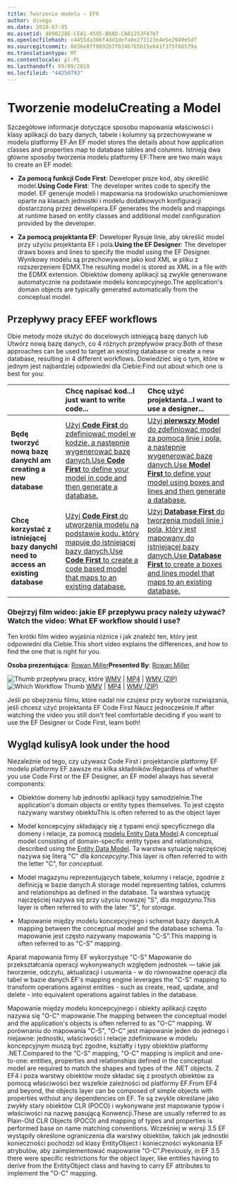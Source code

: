 ```yaml
---
title: Tworzenie modelu — EF6
author: divega
ms.date: 2018-07-05
ms.assetid: 4890228E-CEA1-4595-B8AD-CA81253F8767
ms.openlocfilehash: c4455da306f4dd1defa0e273123e4e5e2949e5d7
ms.sourcegitcommit: 0d36e8ff0892b7f034b765b15e041f375f88579a
ms.translationtype: MT
ms.contentlocale: pl-PL
ms.lasthandoff: 09/09/2018
ms.locfileid: "44250793"
---
```

# <a name="creating-a-model"></a><span data-ttu-id="e0eee-102">Tworzenie modelu</span><span class="sxs-lookup"><span data-stu-id="e0eee-102">Creating a Model</span></span>

<span data-ttu-id="e0eee-103">Szczegółowe informacje dotyczące sposobu mapowania właściwości i klasy aplikacji do bazy danych, tabele i kolumny są przechowywane w modelu platformy EF.</span><span class="sxs-lookup"><span data-stu-id="e0eee-103">An EF model stores the details about how application classes and properties map to database tables and columns.</span></span> <span data-ttu-id="e0eee-104">Istnieją dwa główne sposoby tworzenia modelu platformy EF:</span><span class="sxs-lookup"><span data-stu-id="e0eee-104">There are two main ways to create an EF model:</span></span>

- <span data-ttu-id="e0eee-105">**Za pomocą funkcji Code First**: Deweloper pisze kod, aby określić model.</span><span class="sxs-lookup"><span data-stu-id="e0eee-105">**Using Code First**: The developer writes code to specify the model.</span></span> <span data-ttu-id="e0eee-106">EF generuje modeli i mapowania na środowisko uruchomieniowe oparte na klasach jednostki i modelu dodatkowych konfiguracji dostarczoną przez dewelopera.</span><span class="sxs-lookup"><span data-stu-id="e0eee-106">EF generates the models and mappings at runtime based on entity classes and additional model configuration provided by the developer.</span></span>

- <span data-ttu-id="e0eee-107">**Za pomocą projektanta EF**: Deweloper Rysuje linie, aby określić model przy użyciu projektanta EF i pola.</span><span class="sxs-lookup"><span data-stu-id="e0eee-107">**Using the EF Designer**: The developer draws boxes and lines to specify the model using the EF Designer.</span></span> <span data-ttu-id="e0eee-108">Wynikowy modelu są przechowywane jako kod XML w pliku z rozszerzeniem EDMX.</span><span class="sxs-lookup"><span data-stu-id="e0eee-108">The resulting model is stored as XML in a file with the EDMX extension.</span></span> <span data-ttu-id="e0eee-109">Obiektów domeny aplikacji są zwykle generowane automatycznie na podstawie modelu koncepcyjnego.</span><span class="sxs-lookup"><span data-stu-id="e0eee-109">The application's domain objects are typically generated automatically from the conceptual model.</span></span>

## <a name="ef-workflows"></a><span data-ttu-id="e0eee-110">Przepływy pracy EF</span><span class="sxs-lookup"><span data-stu-id="e0eee-110">EF workflows</span></span>

<span data-ttu-id="e0eee-111">Obie metody może służyć do docelowych istniejącą bazę danych lub Utwórz nową bazę danych, co 4 różnych przepływów pracy.</span><span class="sxs-lookup"><span data-stu-id="e0eee-111">Both of these approaches can be used to target an existing database or create a new database, resulting in 4 different workflows.</span></span>
<span data-ttu-id="e0eee-112">Dowiedzieć się o tym, które w jednym jest najbardziej odpowiedni dla Ciebie:</span><span class="sxs-lookup"><span data-stu-id="e0eee-112">Find out about which one is best for you:</span></span>  

|                                           | <span data-ttu-id="e0eee-113">Chcę napisać kod...</span><span class="sxs-lookup"><span data-stu-id="e0eee-113">I just want to write code...</span></span>                                                                                                                   | <span data-ttu-id="e0eee-114">Chcę użyć projektanta...</span><span class="sxs-lookup"><span data-stu-id="e0eee-114">I want to use a designer...</span></span>                                                                                                                        |
|:------------------------------------------|:-----------------------------------------------------------------------------------------------------------------------------------------------|:---------------------------------------------------------------------------------------------------------------------------------------------------|
| <span data-ttu-id="e0eee-115">**Będę tworzyć nową bazę danych**</span><span class="sxs-lookup"><span data-stu-id="e0eee-115">**I am creating a new database**</span></span>          | [<span data-ttu-id="e0eee-116">Użyj **Code First** do zdefiniować model w kodzie, a następnie wygenerować bazę danych.</span><span class="sxs-lookup"><span data-stu-id="e0eee-116">Use **Code First** to define your model in code and then generate a database.</span></span>](~/ef6/modeling/code-first/workflows/new-database.md)           | [<span data-ttu-id="e0eee-117">Użyj **pierwszy Model** do zdefiniować model za pomocą linie i pola, a następnie wygenerować bazę danych.</span><span class="sxs-lookup"><span data-stu-id="e0eee-117">Use **Model First** to define your model using boxes and lines and then generate a database.</span></span>](~/ef6/modeling/designer/workflows/model-first.md)   |
| <span data-ttu-id="e0eee-118">**Chcę korzystać z istniejącej bazy danych**</span><span class="sxs-lookup"><span data-stu-id="e0eee-118">**I need to access an existing database**</span></span> | [<span data-ttu-id="e0eee-119">Użyj **Code First** do utworzenia modelu na podstawie kodu, który mapuje do istniejącej bazy danych.</span><span class="sxs-lookup"><span data-stu-id="e0eee-119">Use **Code First** to create a code based model that maps to an existing database.</span></span>](~/ef6/modeling/code-first/workflows/existing-database.md) | [<span data-ttu-id="e0eee-120">Użyj **Database First** do tworzenia modeli linie i pola, który jest mapowany do istniejącej bazy danych.</span><span class="sxs-lookup"><span data-stu-id="e0eee-120">Use **Database First** to create a boxes and lines model that maps to an existing database.</span></span>](~/ef6/modeling/designer/workflows/database-first.md) |

### <a name="watch-the-video-what-ef-workflow-should-i-use"></a><span data-ttu-id="e0eee-121">Obejrzyj film wideo: jakie EF przepływu pracy należy używać?</span><span class="sxs-lookup"><span data-stu-id="e0eee-121">Watch the video: What EF workflow should I use?</span></span>

<span data-ttu-id="e0eee-122">Ten krótki film wideo wyjaśnia różnice i jak znaleźć ten, który jest odpowiedni dla Ciebie.</span><span class="sxs-lookup"><span data-stu-id="e0eee-122">This short video explains the differences, and how to find the one that is right for you.</span></span>

<span data-ttu-id="e0eee-123">**Osoba prezentująca**: [Rowan Miller](http://romiller.com/)</span><span class="sxs-lookup"><span data-stu-id="e0eee-123">**Presented By**: [Rowan Miller](http://romiller.com/)</span></span>

<span data-ttu-id="e0eee-124">![Thumb przepływu pracy, które](../media/whichworkflow-thumb.png) [WMV](http://download.microsoft.com/download/8/F/8/8F81F4CD-3678-4229-8D79-0C63FFA3C595/HDI_ITPro_Technet_winvideo_ChoseYourWorkflow.wmv) | [MP4](http://download.microsoft.com/download/8/F/8/8F81F4CD-3678-4229-8D79-0C63FFA3C595/HDI_ITPro_Technet_mp4video_ChoseYourWorkflow.m4v) | [WMV (ZIP)](http://download.microsoft.com/download/8/F/8/8F81F4CD-3678-4229-8D79-0C63FFA3C595/HDI_ITPro_Technet_winvideo_ChoseYourWorkflow.zip)</span><span class="sxs-lookup"><span data-stu-id="e0eee-124">![Which Workflow Thumb](../media/whichworkflow-thumb.png) [WMV](http://download.microsoft.com/download/8/F/8/8F81F4CD-3678-4229-8D79-0C63FFA3C595/HDI_ITPro_Technet_winvideo_ChoseYourWorkflow.wmv) | [MP4](http://download.microsoft.com/download/8/F/8/8F81F4CD-3678-4229-8D79-0C63FFA3C595/HDI_ITPro_Technet_mp4video_ChoseYourWorkflow.m4v) | [WMV (ZIP)](http://download.microsoft.com/download/8/F/8/8F81F4CD-3678-4229-8D79-0C63FFA3C595/HDI_ITPro_Technet_winvideo_ChoseYourWorkflow.zip)</span></span>

<span data-ttu-id="e0eee-125">Jeśli po obejrzeniu filmu, które nadal nie czujesz przy wyborze rozwiązania, jeśli chcesz użyć projektanta EF Code First Naucz jednocześnie.</span><span class="sxs-lookup"><span data-stu-id="e0eee-125">If after watching the video you still don't feel comfortable deciding if you want to use the EF Designer or Code First, learn both!</span></span>

## <a name="a-look-under-the-hood"></a><span data-ttu-id="e0eee-126">Wygląd kulisy</span><span class="sxs-lookup"><span data-stu-id="e0eee-126">A look under the hood</span></span>

<span data-ttu-id="e0eee-127">Niezależnie od tego, czy używasz Code First i projektancie platformy EF modelu platformy EF zawsze ma kilka składników:</span><span class="sxs-lookup"><span data-stu-id="e0eee-127">Regardless of whether you use Code First or the EF Designer, an EF model always has several components:</span></span>

- <span data-ttu-id="e0eee-128">Obiektów domeny lub jednostki aplikacji typy samodzielnie.</span><span class="sxs-lookup"><span data-stu-id="e0eee-128">The application's domain objects or entity types themselves.</span></span> <span data-ttu-id="e0eee-129">To jest często nazywany warstwy obiektu</span><span class="sxs-lookup"><span data-stu-id="e0eee-129">This is often referred to as the object layer</span></span>

- <span data-ttu-id="e0eee-130">Model koncepcyjny składający się z typami encji specyficznego dla domeny i relacje, za pomocą [modelu Entity Data Model](~/ef6/resources/glossary.md#entity-data-model).</span><span class="sxs-lookup"><span data-stu-id="e0eee-130">A conceptual model consisting of domain-specific entity types and relationships, described using the [Entity Data Model](~/ef6/resources/glossary.md#entity-data-model).</span></span> <span data-ttu-id="e0eee-131">Ta warstwa sytuację najczęściej nazywa się literą "C" dla _koncepcyjny_.</span><span class="sxs-lookup"><span data-stu-id="e0eee-131">This layer is often referred to with the letter "C", for _conceptual_.</span></span>

- <span data-ttu-id="e0eee-132">Model magazynu reprezentujących tabele, kolumny i relacje, zgodnie z definicją w bazie danych.</span><span class="sxs-lookup"><span data-stu-id="e0eee-132">A storage model representing tables, columns and relationships as defined in the database.</span></span> <span data-ttu-id="e0eee-133">Ta warstwa sytuację najczęściej nazywa się przy użyciu nowszej "S", dla _magazynu_.</span><span class="sxs-lookup"><span data-stu-id="e0eee-133">This layer is often referred to with the later "S", for _storage_.</span></span>  

- <span data-ttu-id="e0eee-134">Mapowanie między modelu koncepcyjnego i schemat bazy danych.</span><span class="sxs-lookup"><span data-stu-id="e0eee-134">A mapping between the conceptual model and the database schema.</span></span> <span data-ttu-id="e0eee-135">To mapowanie jest często nazywany mapowania "C-S".</span><span class="sxs-lookup"><span data-stu-id="e0eee-135">This mapping is often referred to as "C-S" mapping.</span></span>

<span data-ttu-id="e0eee-136">Aparat mapowania firmy EF wykorzystuje "C-S" Mapowanie do przekształcania operacji wykonywanych względem jednostek — takie jak tworzenie, odczytu, aktualizacji i usuwania - w do równoważne operacji dla tabel w bazie danych.</span><span class="sxs-lookup"><span data-stu-id="e0eee-136">EF's mapping engine leverages the "C-S" mapping to transform operations against entities - such as create, read, update, and delete - into equivalent operations against tables in the database.</span></span>

<span data-ttu-id="e0eee-137">Mapowanie między modelu koncepcyjnego i obiekty aplikacji często nazywa się "O-C" mapowanie.</span><span class="sxs-lookup"><span data-stu-id="e0eee-137">The mapping between the conceptual model and the application's objects is often referred to as "O-C" mapping.</span></span> <span data-ttu-id="e0eee-138">W porównaniu do mapowania "C-S", "O-C" jest mapowanie jeden do jednego i niejawne: jednostki, właściwości i relacje zdefiniowane w modelu koncepcyjnym muszą być zgodne, kształty i typy obiektów platformy .NET.</span><span class="sxs-lookup"><span data-stu-id="e0eee-138">Compared to the "C-S" mapping, "O-C" mapping is implicit and one-to-one: entities, properties and relationships defined in the conceptual model are required to match the shapes and types of the .NET objects.</span></span> <span data-ttu-id="e0eee-139">Z EF4 i poza warstwy obiektów może składać się z prostych obiektów za pomocą właściwości bez wszelkie zależności od platformy EF.</span><span class="sxs-lookup"><span data-stu-id="e0eee-139">From EF4 and beyond, the objects layer can be composed of simple objects with properties without any dependencies on EF.</span></span> <span data-ttu-id="e0eee-140">Te są zwykle określane jako zwykły stary obiektów CLR (POCO) i wykonywane jest mapowanie typów i właściwości na nazwę pasującą Konwencji.</span><span class="sxs-lookup"><span data-stu-id="e0eee-140">These are usually referred to as Plain-Old CLR Objects (POCO) and mapping of types and properties is performed base on name matching conventions.</span></span> <span data-ttu-id="e0eee-141">Wcześniej w wersji 3.5 EF wystąpiły określone ograniczenia dla warstwy obiektów, takich jak jednostki konieczności pochodzi od klasy EntityObject i konieczności wykonania EF atrybutów, aby zaimplementować mapowanie "O-C".</span><span class="sxs-lookup"><span data-stu-id="e0eee-141">Previously, in EF 3.5 there were specific restrictions for the object layer, like entities having to derive from the EntityObject class and having to carry EF attributes to implement the "O-C" mapping.</span></span>
